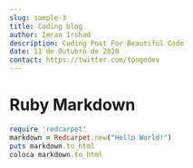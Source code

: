 ```yaml
---
slug: sample-3
title: Coding blog
author: Imran Irshad
description: Coding Post For Beautiful Code
date: 11 de Outubro de 2020
contact: https://twitter.com/tongedev
---
```


# Ruby Markdown

```ruby
require 'redcarpet'
markdown = Redcarpet.new("Hello World!")
puts markdown.to_html
coloca markdown.to_html
```